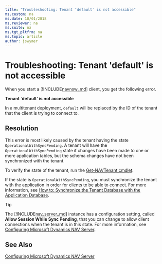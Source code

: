 ```yaml
---
title: "Troubleshooting: Tenant 'default' is not accessible"
ms.custom: na
ms.date: 10/01/2018
ms.reviewer: na
ms.suite: na
ms.tgt_pltfrm: na
ms.topic: article
author: jswymer
---
```

# Troubleshooting: Tenant 'default' is not accessible
When you start a [!INCLUDE[navnow_md](includes/navnow_md.md)] client, you get the following error.  
  
 **Tenant 'default' is not accessible**  
  
In a multitenant deployment, `default` will be replaced by the ID of the tenant that the client is trying to connect to. 
 
## Resolution  
This error is most likely caused by the tenant having the state `OperationalWithSyncPending`. A tenant will have the `OperationalWithSyncPending` state if changes have been made to one or more application tables, but the schema changes have not been synchronized with the tenant.

To verify the state of the tenant, run the [Get-NAVTenant cmdlet](/powershell/module/microsoft.dynamics.nav.management/get-navtenant). 

If the state is `OperationalWithSyncPending`, you must synchronize the tenant with the application in order for clients to be able to connect. For more information, see [How to: Synchronize the Tenant Database with the Application Database](How-to--Synchronize-the-Tenant-Database-with-the-Application-Database.md).

>[!TIP]
>The [!INCLUDE[nav_server_md](includes/nav_server_md.md)] instance has a configuration setting, called **Allow Session While Sync Pending**, that you can change to allow client connections when the tenant is in this state. For more information, see [Configuring Microsoft Dynamics NAV Server](Configuring-Microsoft-Dynamics-NAV-Server.md#General).  
  
  
## See Also 
[Configuring Microsoft Dynamics NAV Server](Configuring-Microsoft-Dynamics-NAV-Server.md)  